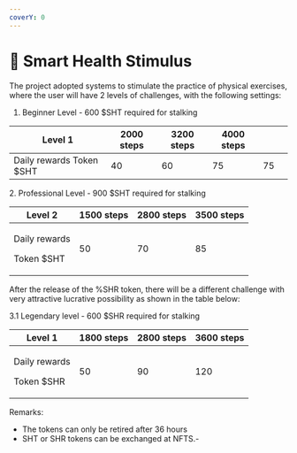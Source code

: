 ```yaml
---
coverY: 0
---
```


# 🌠 Smart Health Stimulus

The project adopted systems to stimulate the practice of physical exercises, where the user will have 2 levels of challenges, with the following settings:

1. Beginner Level - 600 $SHT required for stalking

| Level 1                   | 2000 steps | 3200 steps | 4000 steps |    |   |
| ------------------------- | ---------- | ---------- | ---------- | -- | - |
| Daily rewards  Token $SHT | 40         | 60         | 75         | 75 |   |

2\.  Professional Level - 900 $SHT required for stalking

| Level 2                                | 1500 steps | 2800 steps | 3500 steps |
| -------------------------------------- | ---------- | ---------- | ---------- |
| <p>Daily rewards </p><p>Token $SHT</p> | 50         | 70         | 85         |

After the release of the %SHR token, there will be a different challenge with very attractive lucrative possibility as shown in the table below:

3.1  Legendary level - 600 $SHR required for stalking

| Level 1                                | 1800 steps | 2800 steps | 3600 steps |
| -------------------------------------- | ---------- | ---------- | ---------- |
| <p>Daily rewards </p><p>Token $SHR</p> | 50         | 90         | 120        |

Remarks:

* The tokens can only be retired after 36 hours
* SHT or SHR tokens can be exchanged at NFTS.-
